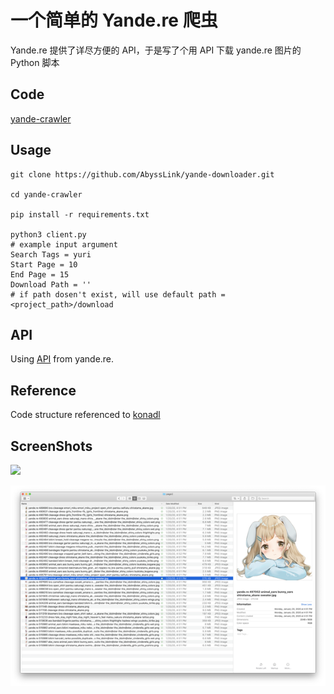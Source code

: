 # 一个简单的 Yande.re 爬虫

Yande.re 提供了详尽方便的 API，于是写了个用 API 下载 yande.re 图片的 Python 脚本

## Code

[yande-crawler](https://github.com/AbyssLink/yande-crawler)

## Usage

```
git clone https://github.com/AbyssLink/yande-downloader.git

cd yande-crawler

pip install -r requirements.txt

python3 client.py
# example input argument
Search Tags = yuri
Start Page = 10
End Page = 15
Download Path = ''
# if path dosen't exist, will use default path = <project_path>/download
```

## API

Using [API](https://yande.re/help/api) from yande.re.

## Reference

Code structure referenced to [konadl](https://github.com/k4yt3x/konadl)

## ScreenShots

![](https://raw.githubusercontent.com/AbyssLink/pic/master/yande-crawler_screenshots_1.png)

![](https://raw.githubusercontent.com/AbyssLink/pic/master/yande-crawler_screenshots_2.png)
